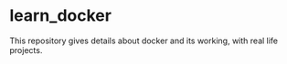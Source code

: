 # learn_docker
This repository gives details about docker and its working, with real life projects.
